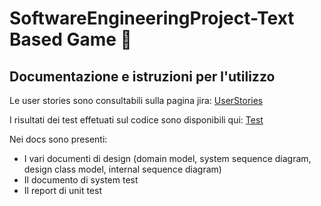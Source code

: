 # SoftwareEngineeringProject-Text Based Game :european_castle:

## Documentazione e istruzioni per l'utilizzo
Le user stories sono consultabili sulla pagina jira: [UserStories](https://matteosimionato.atlassian.net/jira/software/projects/SEUS/list)

I risultati dei test effetuati sul codice sono disponibili qui: [Test](https://htmlpreview.github.io/?https://github.com/TeoSimii/SoftwareEngineeringProject/blob/docs/TestResults.html)

Nei docs sono presenti:
* I vari documenti di design (domain model, system sequence diagram, design class model, internal sequence diagram)
* Il documento di system test
* Il report di unit test
